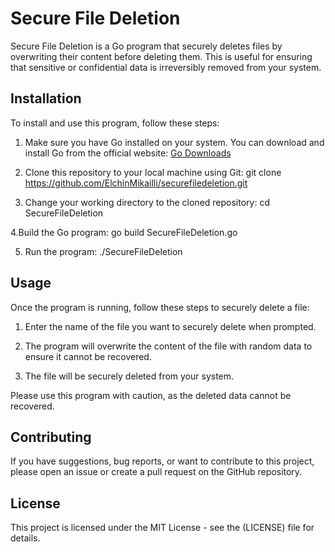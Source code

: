 # Secure File Deletion

Secure File Deletion is a Go program that securely deletes files by overwriting their content before deleting them. This is useful for ensuring that sensitive or confidential data is irreversibly removed from your system.

## Installation

To install and use this program, follow these steps:

1. Make sure you have Go installed on your system. You can download and install Go from the official website: [Go Downloads](https://golang.org/dl/)
  

2. Clone this repository to your local machine using Git:
git clone https://github.com/ElchinMikailli/securefiledeletion.git


3. Change your working directory to the cloned repository:
cd SecureFileDeletion


4.Build the Go program:
go build SecureFileDeletion.go


5. Run the program:
./SecureFileDeletion


## Usage

Once the program is running, follow these steps to securely delete a file:

1. Enter the name of the file you want to securely delete when prompted.

2. The program will overwrite the content of the file with random data to ensure it cannot be recovered.

3. The file will be securely deleted from your system.

Please use this program with caution, as the deleted data cannot be recovered.

## Contributing

If you have suggestions, bug reports, or want to contribute to this project, please open an issue or create a pull request on the GitHub repository.

## License

This project is licensed under the MIT License - see the (LICENSE) file for details.



